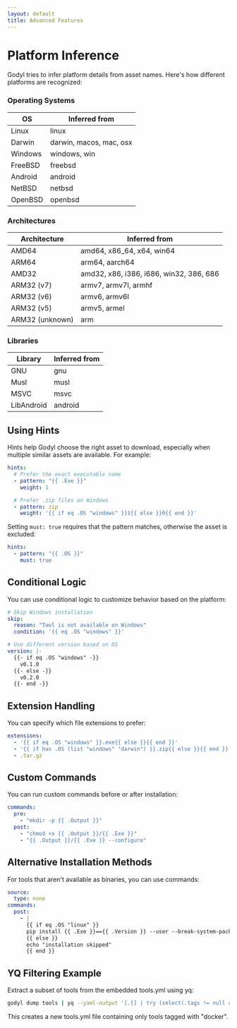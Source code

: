 ```yaml
---
layout: default
title: Advanced Features
---
```


# Platform Inference

Godyl tries to infer platform details from asset names. Here's how different platforms are recognized:

### Operating Systems

| OS      | Inferred from           |
| ------- | ----------------------- |
| Linux   | linux                   |
| Darwin  | darwin, macos, mac, osx |
| Windows | windows, win            |
| FreeBSD | freebsd                 |
| Android | android                 |
| NetBSD  | netbsd                  |
| OpenBSD | openbsd                 |

### Architectures

| Architecture    | Inferred from                           |
| --------------- | --------------------------------------- |
| AMD64           | amd64, x86_64, x64, win64               |
| ARM64           | arm64, aarch64                          |
| AMD32           | amd32, x86, i386, i686, win32, 386, 686 |
| ARM32 (v7)      | armv7, armv7l, armhf                    |
| ARM32 (v6)      | armv6, armv6l                           |
| ARM32 (v5)      | armv5, armel                            |
| ARM32 (unknown) | arm                                     |

### Libraries

| Library    | Inferred from |
| ---------- | ------------- |
| GNU        | gnu           |
| Musl       | musl          |
| MSVC       | msvc          |
| LibAndroid | android       |

## Using Hints

Hints help Godyl choose the right asset to download, especially when multiple similar assets are available. For example:

```yaml
hints:
  # Prefer the exact executable name
  - pattern: "{{ .Exe }}"
    weight: 1

  # Prefer .zip files on Windows
  - pattern: zip
    weight: '{{ if eq .OS "windows" }}1{{ else }}0{{ end }}'
```

Setting `must: true` requires that the pattern matches, otherwise the asset is excluded:

```yaml
hints:
  - pattern: "{{ .OS }}"
    must: true
```

## Conditional Logic

You can use conditional logic to customize behavior based on the platform:

```yaml
# Skip Windows installation
skip:
  reason: "Tool is not available on Windows"
  condition: '{{ eq .OS "windows" }}'

# Use different version based on OS
version: |-
  {{- if eq .OS "windows" -}}
    v0.1.0
  {{- else -}}
    v0.2.0
  {{- end -}}
```

## Extension Handling

You can specify which file extensions to prefer:

```yaml
extensions:
  - '{{ if eq .OS "windows" }}.exe{{ else }}{{ end }}'
  - '{{ if has .OS (list "windows" "darwin") }}.zip{{ else }}{{ end }}'
  - .tar.gz
```

## Custom Commands

You can run custom commands before or after installation:

```yaml
commands:
  pre:
    - "mkdir -p {{ .Output }}"
  post:
    - "chmod +x {{ .Output }}/{{ .Exe }}"
    - "{{ .Output }}/{{ .Exe }} --configure"
```

## Alternative Installation Methods

For tools that aren't available as binaries, you can use commands:

```yaml
source:
  type: none
commands:
  post:
    - |
      {{ if eq .OS "linux" }}
      pip install {{ .Exe }}=={{ .Version }} --user --break-system-packages
      {{ else }}
      echo "installation skipped"
      {{ end }}
```

## YQ Filtering Example

Extract a subset of tools from the embedded tools.yml using yq:

```sh
godyl dump tools | yq --yaml-output '[.[] | try (select(.tags != null and (.tags[] == "docker")))]' > my-tools.yml
```

This creates a new tools.yml file containing only tools tagged with "docker".
